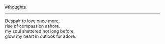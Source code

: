 #thoughts 

___


Despair to love once more,  
rise of compassion ashore.  
my soul shattered not long before,  
glow my heart in outlook for adore.  
